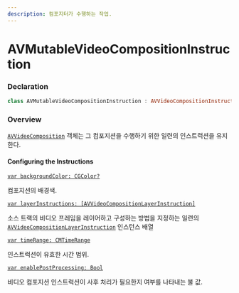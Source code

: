 ```yaml
---
description: 컴포지터가 수행하는 작업.
---
```


# AVMutableVideoCompositionInstruction

### Declaration

```swift
class AVMutableVideoCompositionInstruction : AVVideoCompositionInstruction
```

### Overview

[`AVVideoComposition`](https://developer.apple.com/documentation/avfoundation/avvideocomposition) 객체는 그 컴포지션을 수행하기 위한 일련의 인스트럭션을 유지한다.

#### Configuring the Instructions

[`var backgroundColor: CGColor?`](https://developer.apple.com/documentation/avfoundation/avmutablevideocompositioninstruction/1390236-backgroundcolor)

컴포지션의 배경색.

[`var layerInstructions: [AVVideoCompositionLayerInstruction]`](https://developer.apple.com/documentation/avfoundation/avmutablevideocompositioninstruction/1388912-layerinstructions)

소스 트랙의 비디오 프레임을 레이어하고 구성하는 방법을 지정하는 일련의 [`AVVideoCompositionLayerInstruction`](https://developer.apple.com/documentation/avfoundation/avvideocompositionlayerinstruction) 인스턴스 배열

[`var timeRange: CMTimeRange`](https://developer.apple.com/documentation/avfoundation/avmutablevideocompositioninstruction/1390418-timerange)

인스트럭션이 유효한 시간 범위.

[`var enablePostProcessing: Bool`](https://developer.apple.com/documentation/avfoundation/avmutablevideocompositioninstruction/1385876-enablepostprocessing)

비디오 컴포지션 인스트럭션이 사후 처리가 필요한지 여부를 나타내는 불 값.

